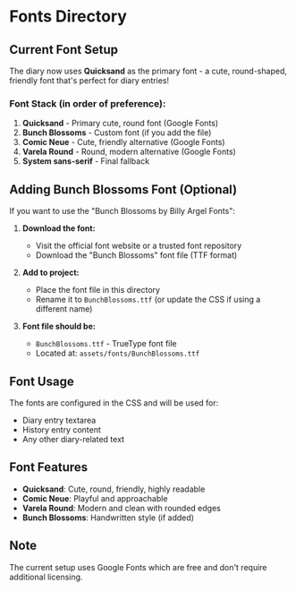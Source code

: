 # Fonts Directory

## Current Font Setup

The diary now uses **Quicksand** as the primary font - a cute, round-shaped, friendly font that's perfect for diary entries!

### Font Stack (in order of preference):
1. **Quicksand** - Primary cute, round font (Google Fonts)
2. **Bunch Blossoms** - Custom font (if you add the file)
3. **Comic Neue** - Cute, friendly alternative (Google Fonts)
4. **Varela Round** - Round, modern alternative (Google Fonts)
5. **System sans-serif** - Final fallback

## Adding Bunch Blossoms Font (Optional)

If you want to use the "Bunch Blossoms by Billy Argel Fonts":

1. **Download the font:**
   - Visit the official font website or a trusted font repository
   - Download the "Bunch Blossoms" font file (TTF format)

2. **Add to project:**
   - Place the font file in this directory
   - Rename it to `BunchBlossoms.ttf` (or update the CSS if using a different name)

3. **Font file should be:**
   - `BunchBlossoms.ttf` - TrueType font file
   - Located at: `assets/fonts/BunchBlossoms.ttf`

## Font Usage

The fonts are configured in the CSS and will be used for:
- Diary entry textarea
- History entry content
- Any other diary-related text

## Font Features

- **Quicksand**: Cute, round, friendly, highly readable
- **Comic Neue**: Playful and approachable
- **Varela Round**: Modern and clean with rounded edges
- **Bunch Blossoms**: Handwritten style (if added)

## Note

The current setup uses Google Fonts which are free and don't require additional licensing.
